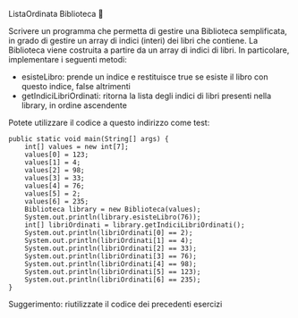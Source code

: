 ListaOrdinata Biblioteca 🛴

Scrivere un programma che permetta di gestire una Biblioteca semplificata, in grado di gestire un array di indici (interi) dei libri che contiene. La Biblioteca viene costruita a partire da un array di indici di libri.
In particolare, implementare i seguenti metodi:
- esisteLibro: prende un indice e restituisce true se esiste il libro con questo indice, false altrimenti
- getIndiciLibriOrdinati: ritorna la lista degli indici di libri presenti nella library, in ordine ascendente

Potete utilizzare il codice a questo indirizzo come test:

```
public static void main(String[] args) {
    int[] values = new int[7];
    values[0] = 123;
    values[1] = 4;
    values[2] = 98;
    values[3] = 33;
    values[4] = 76;
    values[5] = 2;
    values[6] = 235;
    Biblioteca library = new Biblioteca(values);
    System.out.println(library.esisteLibro(76));
    int[] libriOrdinati = library.getIndiciLibriOrdinati();
    System.out.println(libriOrdinati[0] == 2);
    System.out.println(libriOrdinati[1] == 4);
    System.out.println(libriOrdinati[2] == 33);
    System.out.println(libriOrdinati[3] == 76);
    System.out.println(libriOrdinati[4] == 98);
    System.out.println(libriOrdinati[5] == 123);
    System.out.println(libriOrdinati[6] == 235);
}	
```

Suggerimento: riutilizzate il codice dei precedenti esercizi

